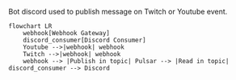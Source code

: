 Bot discord used to publish message on Twitch or Youtube event.

```mermaid
flowchart LR
    webhook[Webhook Gateway]
    discord_consumer[Discord Consumer]
    Youtube -->|webhook| webhook
    Twitch -->|webhook| webhook
    webhook --> |Publish in topic| Pulsar --> |Read in topic| discord_consumer --> Discord
```
